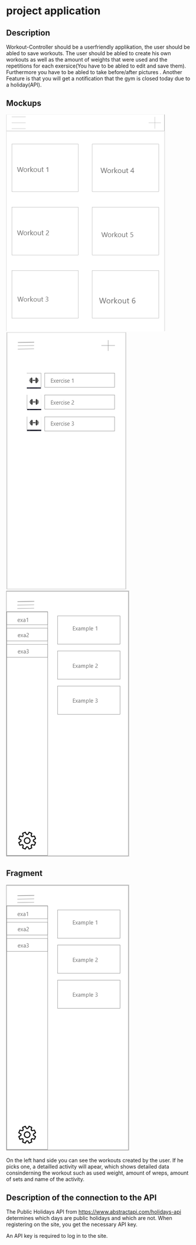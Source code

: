 # project application

## Description
Workout-Controller should be a userfriendly applikation, the user should be abled to save workouts. The user should be abled to create his own workouts as well as the amount of weights that were used and the repetitions for each exersice(You have to be abled to edit and save them). Furthermore you have to be abled to take before/after pictures . Another Feature is that you will get a notification that the gym is closed today due to a holiday(API).

## Mockups
![](https://github.com/eleidinger17/Wourkout-Controller/blob/main/assets/MainScreen.PNG)
![](https://github.com/eleidinger17/Wourkout-Controller/blob/main/assets/WorkoutScreen.PNG)
![](https://github.com/eleidinger17/Wourkout-Controller/blob/main/assets/OptionsScreen.PNG)

## Fragment

![](https://github.com/eleidinger17/Wourkout-Controller/blob/main/assets/OptionsScreen.PNG)

On the left hand side you can see the workouts created by the user. If he picks one, a detailled activity will apear, which shows detailed data consinderning the workout such as used weight, amount of wreps, amount of sets and name of the activity.

## Description of the connection to the API

 The Public Holidays API from https://www.abstractapi.com/holidays-api determines which days are public holidays and which are not.
 When registering on the site, you get the necessary API key.
 
 An API key is required to log in to the site.

